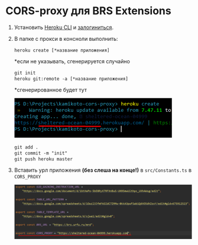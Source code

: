 # CORS-proxy для BRS Extensions

1. Установить [Heroku CLI](https://devcenter.heroku.com/articles/heroku-cli#download-and-install) и [залогиниться](https://devcenter.heroku.com/articles/heroku-cli#getting-started).

2. В папке с прокси в консноли выполнить:
    ```
    heroku create [*название приложения]
    ```
    *если не указывать, сгенерируется случайно
    ```
    git init
    heroku git:remote -a [*название приложения]
    ```
    *сгенерированное будет тут
    
    ![img1](img.png)
    ```
    git add .
    git commit -m "init"
    git push heroku master
    ```

3. Вставить урл приложения **(без слеша на конце!)** в `src/Constants.ts` в `CORS_PROXY`

   ![img2](img_1.png)
